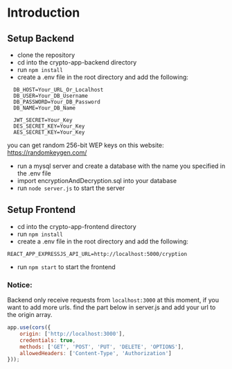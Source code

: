 # Introduction
## Setup Backend

- clone the repository
- cd into the crypto-app-backend directory
- run `npm install`
- create a .env file in the root directory and add the following:
```
  DB_HOST=Your_URL_Or_Localhost
  DB_USER=Your_DB_Username
  DB_PASSWORD=Your_DB_Password
  DB_NAME=Your_DB_Name
  
  JWT_SECRET=Your_Key
  DES_SECRET_KEY=Your_Key
  AES_SECRET_KEY=Your_Key
```  
you can get random 256-bit WEP keys on this website: https://randomkeygen.com/

- run a mysql server and create a database with the name you specified in the .env file
- import encryptionAndDecryption.sql into your database
- run `node server.js` to start the server

## Setup Frontend
- cd into the crypto-app-frontend directory
- run `npm install`
- create a .env file in the root directory and add the following:
```
REACT_APP_EXPRESSJS_API_URL=http://localhost:5000/cryption
```
- run `npm start` to start the frontend


### Notice: 
Backend only receive requests from ```localhost:3000``` at this moment, if you want to add more urls.
find the part below in server.js and add your url to the origin array.
```javascript
app.use(cors({
    origin: ['http://localhost:3000'],
    credentials: true,
    methods: ['GET', 'POST', 'PUT', 'DELETE', 'OPTIONS'],
    allowedHeaders: ['Content-Type', 'Authorization']
}));
```
